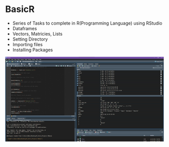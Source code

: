 # BasicR
* Series of Tasks to complete in R(Programming Language) using RStudio
* Dataframes
* Vectors, Matricies, Lists
* Setting Directory
* Importing files
* Installing Packages

![](https://github.com/Nwiradiradja/BasicR/blob/main/BasicR.png?raw=true)
